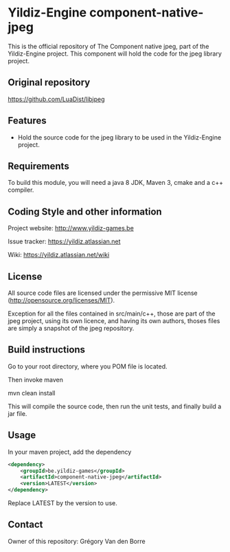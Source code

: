# Yildiz-Engine component-native-jpeg

This is the official repository of The Component native jpeg, part of the Yildiz-Engine project.
This component will hold the code for the jpeg library project.

## Original repository
https://github.com/LuaDist/libjpeg

## Features

* Hold the source code for the jpeg library to be used in the Yildiz-Engine project.

## Requirements

To build this module, you will need a java 8 JDK, Maven 3, cmake and a c++ compiler.

## Coding Style and other information

Project website:
http://www.yildiz-games.be

Issue tracker:
https://yildiz.atlassian.net

Wiki:
https://yildiz.atlassian.net/wiki

## License

All source code files are licensed under the permissive MIT license
(http://opensource.org/licenses/MIT).

Exception for all the files contained in src/main/c++, those are part of the jpeg project, using its own licence, and having its own authors, thoses files are simply a snapshot of the jpeg repository.

## Build instructions

Go to your root directory, where you POM file is located.

Then invoke maven

mvn clean install

This will compile the source code, then run the unit tests, and finally build a jar file.

## Usage

In your maven project, add the dependency


```xml
<dependency>
    <groupId>be.yildiz-games</groupId>
    <artifactId>component-native-jpeg</artifactId>
    <version>LATEST</version>
</dependency>
```
Replace LATEST by the version to use.

## Contact
Owner of this repository: Grégory Van den Borre
